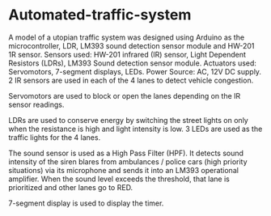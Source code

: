 # Automated-traffic-system
A model of a utopian traffic system was designed using Arduino as the microcontroller, LDR, LM393 sound detection sensor module and HW-201 1R sensor.
Sensors used: HW-201 infrared (IR) sensor, Light Dependent Resistors (LDRs), LM393 Sound detection sensor module. 
Actuators used:  Servomotors, 7-segment displays, LEDs.
Power Source: AC, 12V DC supply.
2 IR sensors are used in each of the 4 lanes to detect vehicle congestion.   

Servomotors are used to block or open the lanes depending on the IR sensor readings.

LDRs are used to conserve energy by switching the street lights on only when the resistance is high and light intensity is low.
3 LEDs are used as the traffic lights for the 4 lanes. 

The sound sensor is used as a High Pass Filter (HPF). It detects sound intensity of the siren blares from ambulances / police cars (high priority situations) via its microphone and sends it into an LM393 operational amplifier. When the sound level exceeds the threshold, that lane is prioritized and other lanes go to RED. 

7-segment display is used to display the timer.
